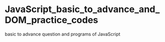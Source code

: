 # JavaScript_basic_to_advance_and_DOM_practice_codes
basic to advance question and programs of JavaScript
